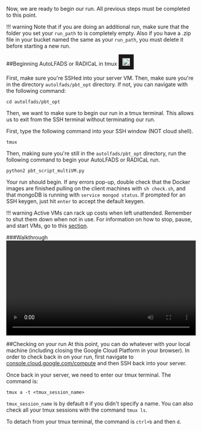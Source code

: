 Now, we are ready to begin our run. All previous steps must be completed to this point. 

!!! warning
    Note that if you are doing an additional run, make sure that the folder you set your `run_path` to is completely empty. Also if you have a .zip file in your bucket named the same as your `run_path`, you must delete it before starting a new run.  

##Beginning AutoLFADS or RADICaL in tmux <a href=https://snel-repo.github.io/autolfads/run_autoLFADS/#walkthrough><img src="../img/vidicon.png" alt="IMAGE ALT TEXT HERE" width="20" height="auto" border="10" /></a>

First, make sure you're SSHed into your server VM. Then, make sure you're in the directory `autolfads/pbt_opt` directory. If not, you can navigate with the following command:

    cd autolfads/pbt_opt

Then, we want to make sure to begin our run in a tmux terminal. This allows us to exit from the SSH terminal without terminating our run.

First, type the following command into your SSH window (NOT cloud shell). 

    tmux

Then, making sure you're still in the `autolfads/pbt_opt` directory, run the following command to begin your AutoLFADS or RADICaL run.

    python2 pbt_script_multiVM.py 

Your run should begin. If any errors pop-up, double check that the Docker images are finished pulling on the client machines with `sh check.sh`, and that mongoDB is running with `service mongod status`. If prompted for an SSH keygen, just hit `enter` to accept the default keygen. 

!!! warning
    Active VMs can rack up costs when left unattended. Remember to shut them down when not in use. For information on how to stop, pause, and start VMs, go to this [section](../setupAddInfo/#stopping-starting-vms).

###Walkthrough
<video width="100%" height="auto" controls loop>
  <source src="../media/autoLFADS/autoLFADS_run.mp4" type="video/mp4">
</video> 

##Checking on your run
At this point, you can do whatever with your local machine (including closing the Google Cloud Platform in your browser). In order to check back in on your run, first navigate to [console.cloud.google.com/compute](https://console.cloud.google.com/compute) and then SSH back into your server. 

Once back in your server, we need to enter our tmux terminal. The command is:

    tmux a -t <tmux_session_name>

`tmux_session_name` is by default `0` if you didn't specify a name. You can also check all your tmux sessions with the command `tmux ls`. 

To detach from your tmux terminal, the command is `ctrl+b` and then `d`. 

